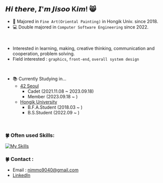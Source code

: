 ## 𝙃𝙞 𝙩𝙝𝙚𝙧𝙚, 𝙄'𝙢 𝙅𝙞𝙨𝙤𝙤 K𝙞𝙢! 😸
- 🎨 Majored in `Fine Art(Oriental Painting)` in Hongik Univ. since 2018.
- 💻 Double majored in `Computer Software Engineering` since 2022.
<br>

- Interested in learning, making, creative thinking, communication and cooperation, problem solving.
- Field interested : `graphics`, `front-end`, `overall system design`
<br>

- 📚 Currently Studying in...
  - [42 Seoul](https://42seoul.kr/en/seoul42/studies/studies_info.html)
    - Cadet (2021.11.08 ~ 2023.09.18)
    - Member (2023.09.18 ~ )
  - [Hongik University](https://www.hongik.ac.kr/index.do)
    - B.F.A.Student (2018.03 ~ )
    - B.S.Student (2022.09 ~ )
<br>

### 🍀 Often used Skills:

<!--
<div align="center">
-->
[![My Skills](https://skillicons.dev/icons?i=git,github,c,cpp,vscode,python,mysql,html,css,react,javascript,typescript,unity,blender,figma&theme=light&perline=5)](https://skillicons.dev)

### 🍀 Contact :
- Email : nimmo9040@gmail.com
- [LinkedIn](https://www.linkedin.com/in/jisoo-kim-521545217/)
<br>

<br>

<!--
**nimo-my/nimo-my** is a ✨ _special_ ✨ repository because its `README.md` (this file) appears on your GitHub profile.

Here are some ideas to get you started:

- 🔭 I’m currently working on ...
- 🌱 I’m currently learning ...
- 👯 I’m looking to collaborate on ...
- 🤔 I’m looking for help with ...
- 💬 Ask me about ...
- 📫 How to reach me: ...
- 😄 Pronouns: ...
- ⚡ Fun fact: ...
-->
